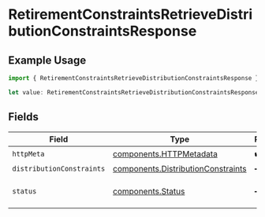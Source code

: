 # RetirementConstraintsRetrieveDistributionConstraintsResponse

## Example Usage

```typescript
import { RetirementConstraintsRetrieveDistributionConstraintsResponse } from "@apexfintechsolutions/ascend-sdk/models/operations";

let value: RetirementConstraintsRetrieveDistributionConstraintsResponse = {};
```

## Fields

| Field                                                                                    | Type                                                                                     | Required                                                                                 | Description                                                                              |
| ---------------------------------------------------------------------------------------- | ---------------------------------------------------------------------------------------- | ---------------------------------------------------------------------------------------- | ---------------------------------------------------------------------------------------- |
| `httpMeta`                                                                               | [components.HTTPMetadata](../../models/components/httpmetadata.md)                       | :heavy_check_mark:                                                                       | N/A                                                                                      |
| `distributionConstraints`                                                                | [components.DistributionConstraints](../../models/components/distributionconstraints.md) | :heavy_minus_sign:                                                                       | OK                                                                                       |
| `status`                                                                                 | [components.Status](../../models/components/status.md)                                   | :heavy_minus_sign:                                                                       | INVALID_ARGUMENT: The request has an invalid argument.                                   |